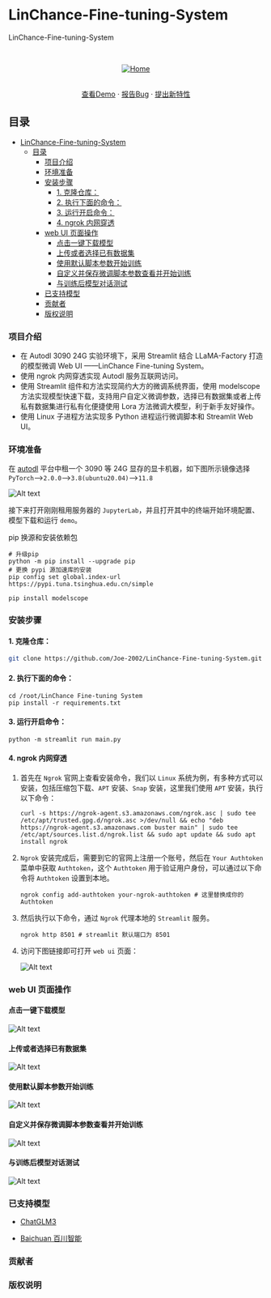 

# LinChance-Fine-tuning-System

LinChance-Fine-tuning-System  


<!-- PROJECT LOGO -->
<br />

<p align="center">
  <a href="https://github.com/Joe-2002/LinChance-Fine-tuning-System/">
    <img src="./images/home.png" alt="Home">
  </a>
  <p align="center">
    <br />
    <a href="https://github.com/Joe-2002/LinChance-Fine-tuning-System">查看Demo</a>
    ·
    <a href="https://github.com/Joe-2002/LinChance-Fine-tuning-System/issues">报告Bug</a>
    ·
    <a href="https://github.com/Joe-2002/LinChance-Fine-tuning-System/issues">提出新特性</a>
  </p>
</p>

## 目录

- [LinChance-Fine-tuning-System](#linchance-fine-tuning-system)
  - [目录](#目录)
    - [项目介绍](#项目介绍)
    - [环境准备](#环境准备)
    - [安装步骤](#安装步骤)
      - [1. 克隆仓库：](#1-克隆仓库)
      - [2. 执行下面的命令：](#2-执行下面的命令)
      - [3. 运行开启命令：](#3-运行开启命令)
      - [4. ngrok 内网穿透](#4-ngrok-内网穿透)
    - [web UI 页面操作](#web-ui-页面操作)
      - [点击一键下载模型](#点击一键下载模型)
      - [上传或者选择已有数据集](#上传或者选择已有数据集)
      - [使用默认脚本参数开始训练](#使用默认脚本参数开始训练)
      - [自定义并保存微调脚本参数查看并开始训练](#自定义并保存微调脚本参数查看并开始训练)
      - [与训练后模型对话测试](#与训练后模型对话测试)
    - [已支持模型](#已支持模型)
    - [贡献者](#贡献者)
    - [版权说明](#版权说明)

### 项目介绍  
- 在 Autodl 3090 24G 实验环境下，采用 Streamlit 结合 LLaMA-Factory 打造的模型微调 Web UI ——LinChance Fine-tuning System。
- 使用 ngrok 内网穿透实现 Autodl 服务互联网访问。
- 使用 Streamlit 组件和方法实现简约大方的微调系统界面，使用 modelscope 方法实现模型快速下载，支持用户自定义微调参数，选择已有数据集或者上传私有数据集进行私有化便捷使用 Lora 方法微调大模型，利于新手友好操作。
- 使用 Linux 子进程方法实现多 Python 进程运行微调脚本和 Streamlit Web UI。  

### 环境准备

在 [autodl](https://www.autodl.com/) 平台中租一个 3090 等 24G 显存的显卡机器，如下图所示镜像选择 `PyTorch`-->`2.0.0`-->`3.8(ubuntu20.04)`-->`11.8`

![Alt text](./images/autodl.png)

接下来打开刚刚租用服务器的 `JupyterLab`，并且打开其中的终端开始环境配置、模型下载和运行 `demo`。

pip 换源和安装依赖包

```shell
# 升级pip
python -m pip install --upgrade pip
# 更换 pypi 源加速库的安装
pip config set global.index-url https://pypi.tuna.tsinghua.edu.cn/simple

pip install modelscope
```  

### 安装步骤

#### 1. 克隆仓库：  

```sh
git clone https://github.com/Joe-2002/LinChance-Fine-tuning-System.git  
```  

#### 2. 执行下面的命令：

```shell
cd /root/LinChance Fine-tuning System
pip install -r requirements.txt
```  

#### 3. 运行开启命令：

```shell
python -m streamlit run main.py
```

#### 4. ngrok 内网穿透  
  
1. 首先在 `Ngrok` 官网上查看安装命令，我们以 `Linux` 系统为例，有多种方式可以安装，包括压缩包下载、`APT` 安装、`Snap` 安装，这里我们使用 `APT` 安装，执行以下命令：  

    ```shell
    curl -s https://ngrok-agent.s3.amazonaws.com/ngrok.asc | sudo tee /etc/apt/trusted.gpg.d/ngrok.asc >/dev/null && echo "deb https://ngrok-agent.s3.amazonaws.com buster main" | sudo tee /etc/apt/sources.list.d/ngrok.list && sudo apt update && sudo apt install ngrok
    ```

2. `Ngrok` 安装完成后，需要到它的官网上注册一个账号，然后在 `Your Authtoken` 菜单中获取 `Authtoken`，这个 `Authtoken` 用于验证用户身份，可以通过以下命令将 `Authtoken` 设置到本地。
  
    ```shell
    ngrok config add-authtoken your-ngrok-authtoken # 这里替换成你的 Authtoken  
    ```  

3. 然后执行以下命令，通过 `Ngrok` 代理本地的  `Streamlit` 服务。
  
    ```shell
    ngrok http 8501 # streamlit 默认端口为 8501
    ```  

4. 访问下图链接即可打开 `web ui` 页面：  
 
    ![Alt text](./images/ngrok_link.png)


### web UI 页面操作  

#### 点击一键下载模型
![Alt text](./images/model_download.png)  

#### 上传或者选择已有数据集  

![Alt text](./images/datasets.png)  

#### 使用默认脚本参数开始训练
![Alt text](./images/finetuning.png)

#### 自定义并保存微调脚本参数查看并开始训练
![Alt text](./images/finetuning_save.png)

#### 与训练后模型对话测试
![Alt text](./images/chat.png) 
 
### 已支持模型  

- [ChatGLM3](https://github.com/THUDM/ChatGLM3.git)

- [Baichuan 百川智能](https://www.baichuan-ai.com/home)

### 贡献者

### 版权说明




